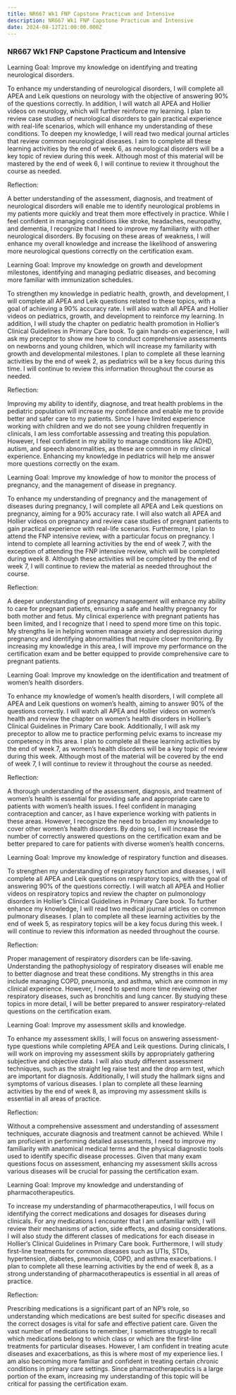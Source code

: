 ```yaml
---
title: NR667 Wk1 FNP Capstone Practicum and Intensive
description: NR667 Wk1 FNP Capstone Practicum and Intensive
date: 2024-08-12T21:00:00.000Z
---
```


### NR667 Wk1 FNP Capstone Practicum and Intensive

Learning Goal: Improve my knowledge on identifying and treating neurological disorders.

To enhance my understanding of neurological disorders, I will complete all APEA and Leik questions on neurology with the objective of answering 90% of the questions correctly. In addition, I will watch all APEA and Hollier videos on neurology, which will further reinforce my learning. I plan to review case studies of neurological disorders to gain practical experience with real-life scenarios, which will enhance my understanding of these conditions. To deepen my knowledge, I will read two medical journal articles that review common neurological diseases. I aim to complete all these learning activities by the end of week 6, as neurological disorders will be a key topic of review during this week. Although most of this material will be mastered by the end of week 6, I will continue to review it throughout the course as needed.

Reflection:

A better understanding of the assessment, diagnosis, and treatment of neurological disorders will enable me to identify neurological problems in my patients more quickly and treat them more effectively in practice. While I feel confident in managing conditions like stroke, headaches, neuropathy, and dementia, I recognize that I need to improve my familiarity with other neurological disorders. By focusing on these areas of weakness, I will enhance my overall knowledge and increase the likelihood of answering more neurological questions correctly on the certification exam.

Learning Goal: Improve my knowledge on growth and development milestones, identifying and managing pediatric diseases, and becoming more familiar with immunization schedules.

To strengthen my knowledge in pediatric health, growth, and development, I will complete all APEA and Leik questions related to these topics, with a goal of achieving a 90% accuracy rate. I will also watch all APEA and Hollier videos on pediatrics, growth, and development to reinforce my learning. In addition, I will study the chapter on pediatric health promotion in Hollier’s Clinical Guidelines in Primary Care book. To gain hands-on experience, I will ask my preceptor to show me how to conduct comprehensive assessments on newborns and young children, which will increase my familiarity with growth and developmental milestones. I plan to complete all these learning activities by the end of week 2, as pediatrics will be a key focus during this time. I will continue to review this information throughout the course as needed.

Reflection:

Improving my ability to identify, diagnose, and treat health problems in the pediatric population will increase my confidence and enable me to provide better and safer care to my patients. Since I have limited experience working with children and we do not see young children frequently in clinicals, I am less comfortable assessing and treating this population. However, I feel confident in my ability to manage conditions like ADHD, autism, and speech abnormalities, as these are common in my clinical experience. Enhancing my knowledge in pediatrics will help me answer more questions correctly on the exam.

Learning Goal: Improve my knowledge of how to monitor the process of pregnancy, and the management of disease in pregnancy.

To enhance my understanding of pregnancy and the management of diseases during pregnancy, I will complete all APEA and Leik questions on pregnancy, aiming for a 90% accuracy rate. I will also watch all APEA and Hollier videos on pregnancy and review case studies of pregnant patients to gain practical experience with real-life scenarios. Furthermore, I plan to attend the FNP intensive review, with a particular focus on pregnancy. I intend to complete all learning activities by the end of week 7, with the exception of attending the FNP intensive review, which will be completed during week 8. Although these activities will be completed by the end of week 7, I will continue to review the material as needed throughout the course.

Reflection:

A deeper understanding of pregnancy management will enhance my ability to care for pregnant patients, ensuring a safe and healthy pregnancy for both mother and fetus. My clinical experience with pregnant patients has been limited, and I recognize that I need to spend more time on this topic. My strengths lie in helping women manage anxiety and depression during pregnancy and identifying abnormalities that require closer monitoring. By increasing my knowledge in this area, I will improve my performance on the certification exam and be better equipped to provide comprehensive care to pregnant patients.

Learning Goal: Improve my knowledge on the identification and treatment of women’s health disorders.

To enhance my knowledge of women’s health disorders, I will complete all APEA and Leik questions on women’s health, aiming to answer 90% of the questions correctly. I will watch all APEA and Hollier videos on women’s health and review the chapter on women’s health disorders in Hollier’s Clinical Guidelines in Primary Care book. Additionally, I will ask my preceptor to allow me to practice performing pelvic exams to increase my competency in this area. I plan to complete all these learning activities by the end of week 7, as women’s health disorders will be a key topic of review during this week. Although most of the material will be covered by the end of week 7, I will continue to review it throughout the course as needed.

Reflection:

A thorough understanding of the assessment, diagnosis, and treatment of women’s health is essential for providing safe and appropriate care to patients with women’s health issues. I feel confident in managing contraception and cancer, as I have experience working with patients in these areas. However, I recognize the need to broaden my knowledge to cover other women’s health disorders. By doing so, I will increase the number of correctly answered questions on the certification exam and be better prepared to care for patients with diverse women’s health concerns.

Learning Goal: Improve my knowledge of respiratory function and diseases.

To strengthen my understanding of respiratory function and diseases, I will complete all APEA and Leik questions on respiratory topics, with the goal of answering 90% of the questions correctly. I will watch all APEA and Hollier videos on respiratory topics and review the chapter on pulmonology disorders in Hollier’s Clinical Guidelines in Primary Care book. To further enhance my knowledge, I will read two medical journal articles on common pulmonary diseases. I plan to complete all these learning activities by the end of week 5, as respiratory topics will be a key focus during this week. I will continue to review this information as needed throughout the course.

Reflection:

Proper management of respiratory disorders can be life-saving. Understanding the pathophysiology of respiratory diseases will enable me to better diagnose and treat these conditions. My strengths in this area include managing COPD, pneumonia, and asthma, which are common in my clinical experience. However, I need to spend more time reviewing other respiratory diseases, such as bronchitis and lung cancer. By studying these topics in more detail, I will be better prepared to answer respiratory-related questions on the certification exam.

Learning Goal: Improve my assessment skills and knowledge.

To enhance my assessment skills, I will focus on answering assessment-type questions while completing APEA and Leik questions. During clinicals, I will work on improving my assessment skills by appropriately gathering subjective and objective data. I will also study different assessment techniques, such as the straight leg raise test and the drop arm test, which are important for diagnosis. Additionally, I will study the hallmark signs and symptoms of various diseases. I plan to complete all these learning activities by the end of week 8, as improving my assessment skills is essential in all areas of practice.

Reflection:

Without a comprehensive assessment and understanding of assessment techniques, accurate diagnosis and treatment cannot be achieved. While I am proficient in performing detailed assessments, I need to improve my familiarity with anatomical medical terms and the physical diagnostic tools used to identify specific disease processes. Given that many exam questions focus on assessment, enhancing my assessment skills across various diseases will be crucial for passing the certification exam.

Learning Goal: Improve my knowledge and understanding of pharmacotherapeutics.

To increase my understanding of pharmacotherapeutics, I will focus on identifying the correct medications and dosages for diseases during clinicals. For any medications I encounter that I am unfamiliar with, I will review their mechanisms of action, side effects, and dosing considerations. I will also study the different classes of medications for each disease in Hollier’s Clinical Guidelines in Primary Care book. Furthermore, I will study first-line treatments for common diseases such as UTIs, STDs, hypertension, diabetes, pneumonia, COPD, and asthma exacerbations. I plan to complete all these learning activities by the end of week 8, as a strong understanding of pharmacotherapeutics is essential in all areas of practice.

Reflection:

Prescribing medications is a significant part of an NP’s role, so understanding which medications are best suited for specific diseases and the correct dosages is vital for safe and effective patient care. Given the vast number of medications to remember, I sometimes struggle to recall which medications belong to which class or which are the first-line treatments for particular diseases. However, I am confident in treating acute diseases and exacerbations, as this is where most of my experience lies. I am also becoming more familiar and confident in treating certain chronic conditions in primary care settings. Since pharmacotherapeutics is a large portion of the exam, increasing my understanding of this topic will be critical for passing the certification exam.
